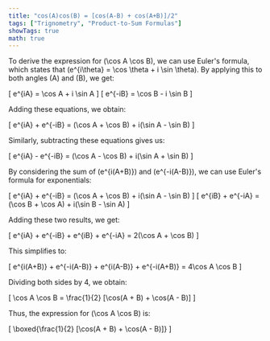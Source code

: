 ```yaml
---
title: "cos(A)cos(B) = [cos(A-B) + cos(A+B)]/2"
tags: ["Trignometry", "Product-to-Sum Formulas"]
showTags: true
math: true
---
```




To derive the expression for \(\cos A \cos B\), we can use Euler's formula, which states that \(e^{i\theta} = \cos \theta + i \sin \theta\). By applying this to both angles \(A\) and \(B\), we get:

\[ e^{iA} = \cos A + i \sin A \]
\[ e^{-iB} = \cos B - i \sin B \]

Adding these equations, we obtain:

\[ e^{iA} + e^{-iB} = (\cos A + \cos B) + i(\sin A - \sin B) \]

Similarly, subtracting these equations gives us:

\[ e^{iA} - e^{-iB} = (\cos A - \cos B) + i(\sin A + \sin B) \]

By considering the sum of \(e^{i(A+B)}\) and \(e^{-i(A-B)}\), we can use Euler's formula for exponentials:

\[ e^{iA} + e^{-iB} = (\cos A + \cos B) + i(\sin A - \sin B) \]
\[ e^{iB} + e^{-iA} = (\cos B + \cos A) + i(\sin B - \sin A) \]

Adding these two results, we get:

\[ e^{iA} + e^{-iB} + e^{iB} + e^{-iA} = 2(\cos A + \cos B) \]

This simplifies to:

\[ e^{i(A+B)} + e^{-i(A-B)} + e^{i(A-B)} + e^{-i(A+B)} = 4\cos A \cos B \]

Dividing both sides by 4, we obtain:

\[ \cos A \cos B = \frac{1}{2} [\cos(A + B) + \cos(A - B)] \]

Thus, the expression for \(\cos A \cos B\) is:

\[
\boxed{\frac{1}{2} [\cos(A + B) + \cos(A - B)]}
\]
